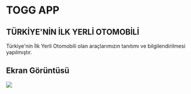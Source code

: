 <h1> TOGG APP </h1>


<h2> TÜRKİYE'NİN İLK YERLİ OTOMOBİLİ</h2>

<p> Türkiye'nin İlk Yerli Otomobili olan araçlarımızın tanıtımı ve bilgilendirilmesi yapılmıştır. 

<h2> Ekran Görüntüsü </h2>

![](ekran.gif)
